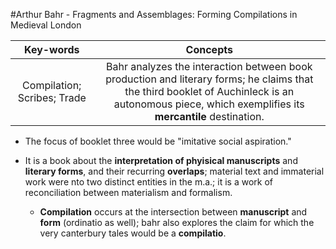 #Arthur Bahr - Fragments and Assemblages: Forming Compilations in Medieval London

|Key-words|Concepts|
|:---:|:---:|
|Compilation; Scribes; Trade|Bahr analyzes the interaction between book production and literary forms; he claims that the third booklet of Auchinleck is an autonomous piece, which exemplifies its __mercantile__ destination.|

- The focus of booklet three would be "imitative social aspiration."

- It is a book about the __interpretation of phyisical manuscripts__ and __literary forms__, and their recurring __overlaps__; material text and immaterial work were nto two distinct entities in the m.a.; it is a work of reconciliation between materialism and formalism.

	- __Compilation__ occurs at the intersection between __manuscript__ and __form__ (ordinatio as well); bahr also explores the claim for which the very canterbury tales would be a __compilatio__.
